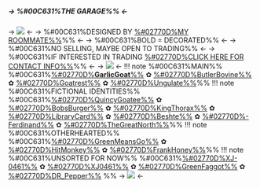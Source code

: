 ##### -> %#00C631%THE GARAGE%% <-
-> ![](https://i.ibb.co/HYKPXkc/New-Project-153.gif) <-
-> %#00C631%DESIGNED BY [%#02770D%MY ROOMMATE%%](https://rentry.co/cyadical)%% <-
-> %#00C631%BOLD = DECORATED%% <-
-> %#00C631%NO SELLING, MAYBE OPEN TO TRADING%% <-
-> %#00C631%IF INTERESTED IN TRADING [%#02770D%CLICK HERE FOR CONTACT INFO%%](https://linktr.ee/garlicgoat)%% <-
-> ![](https://i.ibb.co/cg5K1R2/IMG-0241.gif) <-
!!! note
      %#00C631%MAIN%%
     %#00C631%[%#02770D%**GarlicGoat**%%](https://rentry.co/GarlicGoat) ✿ [%#02770D%ButlerBovine%%](https://rentry.co/ButlerBovine) ✿ [%#02770D%Goatrest%%](https://rentry.co/Goatrest) ✿ [%#02770D%Ungulate%%](https://rentry.co/Ungulate)%% 
!!! note
      %#00C631%FICTIONAL IDENTITIES%%
     %#00C631%[%#02770D%QuincyGoatee%%](https://rentry.co/QuincyGoatee) ✿ [%#02770D%BobsBurger%%](https://rentry.co/BobsBurger) ✿ [%#02770D%KingThorax%%](https://rentry.co/KingThorax) ✿ [%#02770D%LibraryCard%%](https://rentry.co/LibraryCard) ✿ [%#02770D%Beshte%%](https://rentry.co/Beshte) ✿ [%#02770D%-Ferdinand%%](https://rentry.co/-Ferdinand) ✿ [%#02770D%TheGreatNorth%%](https://rentry.co/TheGreatNorth)%%
!!! note
      %#00C631%OTHERHEARTED%%
     %#00C631%[%#02770D%GreenMeansGo%%](https://rentry.co/GreenMeansGo) ✿ [%#02770D%HitMonkey%%](https://rentry.co/HitMonkey) ✿ [%#02770D%FrankHoney%%](https://rentry.co/FrankHoney)%%
!!! note
      %#00C631%UNSORTED FOR NOW%%
     %#00C631%[%#02770D%XJ-0461%%](https://rentry.co/XJ-0461) ✿ [%#02770D%XJ0461%%](https://rentry.co/XJ0461) ✿  [%#02770D%GreenFaggot%%](https://rentry.co/GreenFaggot) ✿ [%#02770D%DR_Pepper%%](https://rentry.co/DR_Pepper) %%
-> ![](https://i.ibb.co/4fpLWJn/Untitled50-20231229202306.png) <-